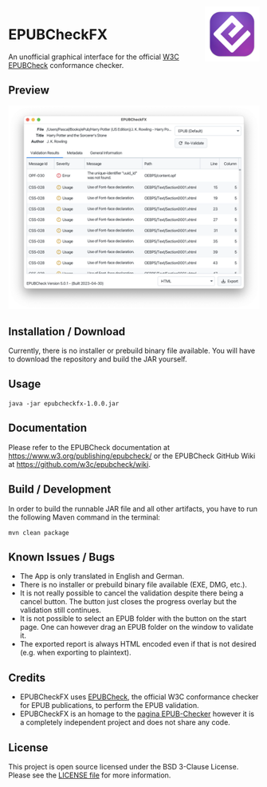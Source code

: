 <img src="icon.png" align="right" height="110"/>

# EPUBCheckFX

An unofficial graphical interface for the official [W3C EPUBCheck](https://www.w3.org/publishing/epubcheck/) conformance checker.

## Preview

![EPUBCheckFX Screenshot](img/EPUBCheckFX-Screenshot.png)

## Installation / Download

Currently, there is no installer or prebuild binary file available. You will have to download the repository and build the JAR yourself.

## Usage

```
java -jar epubcheckfx-1.0.0.jar
```

## Documentation

Please refer to the EPUBCheck documentation at https://www.w3.org/publishing/epubcheck/ or the EPUBCheck GitHub Wiki at https://github.com/w3c/epubcheck/wiki.

## Build / Development

In order to build the runnable JAR file and all other artifacts, you have to run the following Maven command in the terminal:

```
mvn clean package
```

## Known Issues / Bugs

- The App is only translated in English and German.
- There is no installer or prebuild binary file available (EXE, DMG, etc.).
- It is not really possible to cancel the validation despite there being a cancel button. The button just closes the progress overlay but the validation still continues.
- It is not possible to select an EPUB folder with the button on the start page. One can however drag an EPUB folder on the window to validate it.
- The exported report is always HTML encoded even if that is not desired (e.g. when exporting to plaintext).

## Credits

* EPUBCheckFX uses [EPUBCheck](https://github.com/w3c/epubcheck), the official W3C conformance checker for EPUB publications, to perform the EPUB validation.
* EPUBCheckFX is an homage to the [pagina EPUB-Checker](https://github.com/paginagmbh/EPUB-Checker) however it is a completely independent project and does not share any code.

## License

This project is open source licensed under the BSD 3-Clause License. Please see the [LICENSE file](LICENSE) for more information.
